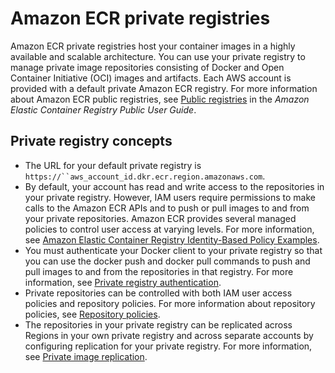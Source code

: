 # Amazon ECR private registries<a name="Registries"></a>

Amazon ECR private registries host your container images in a highly available and scalable architecture\. You can use your private registry to manage private image repositories consisting of Docker and Open Container Initiative \(OCI\) images and artifacts\. Each AWS account is provided with a default private Amazon ECR registry\. For more information about Amazon ECR public registries, see [Public registries](https://docs.aws.amazon.com/AmazonECR/latest/public/public-registries.html) in the *Amazon Elastic Container Registry Public User Guide*\.

## Private registry concepts<a name="registry_concepts"></a>
+ The URL for your default private registry is `https://``aws_account_id.dkr.ecr.region.amazonaws.com`\.
+ By default, your account has read and write access to the repositories in your private registry\. However, IAM users require permissions to make calls to the Amazon ECR APIs and to push or pull images to and from your private repositories\. Amazon ECR provides several managed policies to control user access at varying levels\. For more information, see [Amazon Elastic Container Registry Identity\-Based Policy Examples](security_iam_id-based-policy-examples.md)\.
+ You must authenticate your Docker client to your private registry so that you can use the docker push and docker pull commands to push and pull images to and from the repositories in that registry\. For more information, see [Private registry authentication](registry_auth.md)\.
+ Private repositories can be controlled with both IAM user access policies and repository policies\. For more information about repository policies, see [Repository policies](repository-policies.md)\.
+ The repositories in your private registry can be replicated across Regions in your own private registry and across separate accounts by configuring replication for your private registry\. For more information, see [Private image replication](replication.md)\.